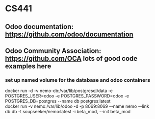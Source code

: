 # CS441

## Odoo documentation: https://github.com/odoo/documentation
## Odoo Community Association: https://github.com/OCA lots of good code examples here

### set up named volume for the database and odoo containers
docker run -d -v nemo-db:/var/lib/postgresql/data -e POSTGRES_USER=odoo -e POSTGRES_PASSWORD=odoo -e POSTGRES_DB=postgres --name db postgres:latest<br />
docker run -v nemo:/var/lib/odoo -d -p 8069:8069 --name nemo --link db:db -t soupseeker/nemo:latest -i beta_mod, --init beta_mod
